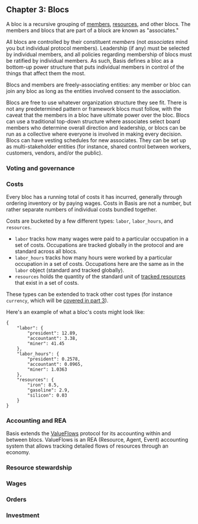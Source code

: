 ## Chapter 3: Blocs

A bloc is a recursive grouping of [members](#chapter-2-members), [resources](#chapter-4-resources), and other blocs. The members and blocs that are part of a block are known as "associates."

All blocs are controlled by their constituent *members* (not *associates* mind you but individual protocol members). Leadership (if any) must be selected by individual members, and all policies regarding membership of blocs must be ratified by individual members. As such, Basis defines a bloc as a bottom-up power structure that puts individual members in control of the things that affect them the most.

Blocs and members are freely-associating entities: any member or bloc can join any bloc as long as the entities involved consent to the association.

Blocs are free to use whatever organization structure they see fit. There is not any predetermined pattern or framework blocs must follow, with the caveat that the members in a bloc have ultimate power over the bloc. Blocs can use a traditional top-down structure where associates select board members who determine overall direction and leadership, or blocs can be run as a collective where everyone is involved in making every decision. Blocs can have vesting schedules for new associates. They can be set up as multi-stakeholder entities (for instance, shared control between workers, customers, vendors, and/or the public).

### Voting and governance

### Costs

Every bloc has a running total of costs it has incurred, generally through ordering inventory or by paying wages. Costs in Basis are not a number, but rather separate numbers of individual costs bundled together.

Costs are bucketed by a few different types: `labor`, `labor_hours`, and `resources`.

- `labor` tracks how many wages were paid to a particular occupation in a set of costs. Occupations are tracked globally in the protocol and are standard across all blocs.
- `labor_hours` tracks how many hours were worked by a particular occupation in a set of costs. Occupations here are the same as in the `labor` object (standard and tracked globally).
- `resources` holds the quantity of the standard unit of [tracked resources](#tracked-resources) that exist in a set of costs.

These types can be extended to track other cost types (for instance `currency`, which will be [covered in part 3](#part-3-the-real-world)).

Here's an example of what a bloc's costs might look like:

```
{
    "labor": {
        "president": 12.89,
        "accountant": 3.38,
        "miner": 41.45
    },
    "labor_hours": {
        "president": 0.2578,
        "accountant": 0.0965,
        "miner": 1.0363
    },
    "resources": {
        "iron": 8.5,
        "gasoline": 2.9,
        "silicon": 0.03
    }
}
```

### Accounting and REA

Basis extends the [ValueFlows](https://valueflo.ws/) protocol for its accounting within and between blocs. ValueFlows is an REA (Resource, Agent, Event) accounting system that allows tracking detailed flows of resources through an economy.

### Resource stewardship

### Wages

### Orders

### Investment

